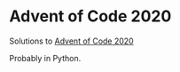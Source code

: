 # Advent of Code 2020

Solutions to [Advent of Code 2020](https://adventofcode.com/2020)

Probably in Python.
